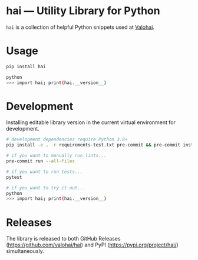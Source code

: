 # hai — Utility Library for Python

`hai` is a collection of helpful Python snippets used at [Valohai](https://valohai.com/).

# Usage

```bash
pip install hai

python
>>> import hai; print(hai.__version__)
```

# Development

Installing editable library version in the current virtual environment for development.

```bash
# development dependencies require Python 3.8+
pip install -e . -r requirements-test.txt pre-commit && pre-commit install

# if you want to manually run lints...
pre-commit run --all-files

# if you want to run tests...
pytest

# if you want to try it out...
python
>>> import hai; print(hai.__version__)
```

# Releases

The library is released to both GitHub Releases (https://github.com/valohai/hai)
and PyPI (https://pypi.org/project/hai/) simultaneously.
